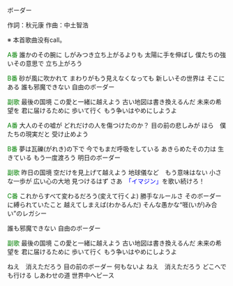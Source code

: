ボーダー

作詞：秋元康
作曲：中土智浩

※ 本首歌曲没有call。

<font color=green>A番</font>
誰かのその腕に
しがみつき立ち上がるよりも
太陽に手を伸ばし
僕たちの強いその意思で
立ち上がろう

<font color=green>B番</font>
砂が風に吹かれて
まわりがもう見えなくなっても
新しいその世界は
そこにある
誰も邪魔できない
自由のボーダー

<font color=green>副歌</font>
最後の国境
この愛と一緒に越えよう
古い地図は書き換えるんだ
未来の希望を
君に届けるために
歩いて行く
もう争いはやめにしようよ

<font color=green>A番</font>
大人のその嘘が
どれだけの人を傷つけたのか？
目の前の悲しみが
ほら　僕たちの現実だと
受け止めよう

<font color=green>B番</font>
夢は瓦礫(がれき)の下で
今でもまだ呼吸をしている
あきらめたその力は
生きている
もう一度渡ろう
明日のボーダー

<font color=green>副歌</font>
昨日の国境
空だけを見上げて越えよう
地球儀など　もう意味はない
小さな一歩が
広い心の大地
見つけるはず
さあ　<font color=blue>「イマジン」</font>を歌い続けろ！

<font color=green>C番</font>
これからすべて変わるだろう(変えて行くよ)
勝手なルールさ
そのボーダーに縛られていたこと
越えてしまえば(わかるんだ)
そんな愚かな“啀(いが)み合い”のレガシー

誰も邪魔できない
自由のボーダー

<font color=green>副歌</font>
最後の国境
この愛と一緒に越えよう
古い地図は書き換えるんだ
未来の希望を
君に届けるために
歩いて行く
もう争いはやめにしようよ

ねえ　消えただろう
目の前のボーダー
何もないよ
ねえ　消えただろう
どこへでも行ける
しあわせの道
世界中へピース
